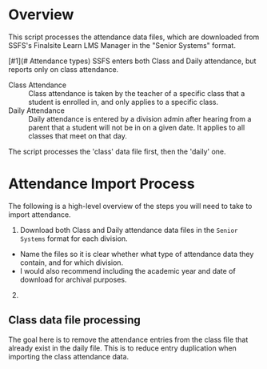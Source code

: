 # Overview
This script processes the attendance data files, which are downloaded from SSFS's Finalsite Learn LMS Manager in the "Senior Systems" format.


[#1](# Attendance types)
SSFS enters both Class and Daily attendance, but reports only on class attendance.
<dl>
  <dt>Class Attendance</dt>
  <dd>Class attendance is taken by the teacher of a specific class that a student is enrolled in, and only applies to a specific class.</dd>
  <dt>Daily Attendance</dt>
  <dd>Daily attendance is entered by a division admin after hearing from a parent that a student will not be in on a given date. It applies to all classes that meet on that day.</dd>
</dl>

The script processes the 'class' data file first, then the 'daily' one.


# Attendance Import Process
The following is a high-level overview of the steps you will need to take to import attendance.
1. Download both Class and Daily attendance data files in the `Senior Systems` format for each  division.
  * Name the files so it is clear whether what type of attendance data they contain, and for which division.
  * I would also recommend including the academic year and date of download for archival purposes.
2. 


## Class data file processing
The goal here is to remove the attendance entries from the class file that already exist in the daily file. This is to reduce entry duplication when importing the class attendance data.

